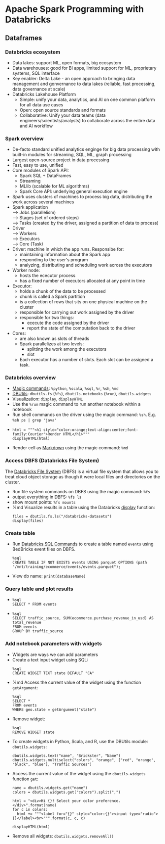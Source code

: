 # Apache Spark Programming with Databricks

## Dataframes

### Databricks ecosystem

* Data lakes: support ML, open formats, big ecosystem
* Data warehouses: good for BI apps, limited support for ML, proprietary systems, SQL interface
* Key enabler: Delta Lake - an open approach to bringing data management and gonvernance to data lakes (reliable, fast processing, data governance at scale)
* Databricks Lakehouse Platform
  - Simple: unify your data, analytics, and AI on one common platform for all data use cases
  - Open: open source standards and formats
  - Collaborative: Unify your data teams (data engineers/scientists/analysts) to collaborate across the entire data and AI workflow

### Spark overview
* De-facto standard unified analytics enginge for big data processing with built-in modules for streaming, SQL, ML, graph processing
* Largest open-source project in data processing
* Fast, easy to use, unified
* Core modules of Spark API:
  - Spark SQL + DataFrames
  - Streaming
  - MLlib (scalable for ML algorithms)
  - Spark Core API: underlying general execution engine
* Spark uses clusters of machines to process big data, distributing the work across several machines
* Spark application  
  --> Jobs (parallelism)  
    --> Stages (set of ordered steps)  
        --> Tasks (created by the driver, assigned a partition of data to process)
* Driver  
  --> Workers  
    --> Executors  
        --> Core (Task)
* Driver: machine in which the app runs. Responsibe for:
  - maintaining information about the Spark app
  - responding to the user's program
  - analyzing, distributing and scheduling work across the executors
* Worker node:
  - hosts the ececutor process
  - has a fixed number of executors allocated at any point in time
* Executor:
  - holds a chunk of the data to be processed
  - chunk is called a Spark partition
  - is a collection of rows that sits on one physical machine on the cluster
  - responsible for carrying out work assigned by the driver
  - responsible for two things:
    - ececute the code assigned by the driver
    - report the state of the computation back to the driver
* Cores:
  - are also known as slots of threads
  - Spark parallelizes at two levels:
    - splitting the work among the executors
    - slot
  - Each executor has a number of slots. Each slot can be assigned a task.

### Databricks overview
- <a href="https://docs.databricks.com/notebooks/notebooks-use.html#language-magic" target="_blank">Magic commands</a>: `%python`, `%scala`, `%sql`, `%r`, `%sh`, `%md`
- <a href="https://docs.databricks.com/dev-tools/databricks-utils.html" target="_blank">DBUtils</a>: `dbutils.fs` (`%fs`), `dbutils.notebooks` (`%run`), `dbutils.widgets`
- <a href="https://docs.databricks.com/notebooks/visualizations/index.html" target="_blank">Visualization</a>: `display`, `displayHTML`
- Use the `%run` magic command to run another notebook within a notebook
- Run shell commands on the driver using the magic command: `%sh`. E.g. `%sh ps | grep 'java'`
- ```
  html = """<h1 style="color:orange;text-align:center;font-family:Courier">Render HTML</h1>"""
  displayHTML(html)
  ```
- Render cell as <a href="https://www.markdownguide.org/cheat-sheet/" target="_blank">Markdown</a> using the magic command: `%md`  

### Access DBFS (Databricks File System)
The <a href="https://docs.databricks.com/data/databricks-file-system.html" target="_blank">Databricks File System</a> (DBFS) is a virtual file system that allows you to treat cloud object storage as though it were local files and directories on the cluster.

* Run file system commands on DBFS using the magic command: `%fs`
* output everything in DBFS: `%fs ls`
* show mount points: `%fs mounts`
* %md Visualize results in a table using the Databricks <a href="https://docs.databricks.com/notebooks/visualizations/index.html#display-function-1" target="_blank">display</a> function:
  ```
  files = dbutils.fs.ls("/databricks-datasets")
  display(files)
  ```

### Create table
* Run <a href="https://docs.databricks.com/spark/latest/spark-sql/language-manual/index.html#sql-reference" target="_blank">Databricks SQL Commands</a> to create a table named `events` using BedBricks event files on DBFS.
  ```
  %sql
  CREATE TABLE IF NOT EXISTS events USING parquet OPTIONS (path "/mnt/training/ecommerce/events/events.parquet");
  ```
* View db name: `print(databaseName)`

### Query table and plot results
* ```
  %sql
  SELECT * FROM events
  ```
* ```
  %sql
  SELECT traffic_source, SUM(ecommerce.purchase_revenue_in_usd) AS total_revenue
  FROM events
  GROUP BY traffic_source
  ```

### Add notebook parameters with widgets
* Widgets are ways we can add parameters
* Create a text input widget using SQL:
  ```
  %sql
  CREATE WIDGET TEXT state DEFAULT "CA"
  ```
* %md Access the current value of the widget using the function `getArgument`:
  ```
  %sql
  SELECT *
  FROM events
  WHERE geo.state = getArgument("state")
  ```
* Remove widget:
  ```
  %sql
  REMOVE WIDGET state
  ```
* To create widgets in Python, Scala, and R, use the DBUtils module: `dbutils.widgets`:
  ```
  dbutils.widgets.text("name", "Brickster", "Name")
  dbutils.widgets.multiselect("colors", "orange", ["red", "orange", "black", "blue"], "Traffic Sources")
  ```
* Access the current value of the widget using the `dbutils.widgets` function `get`:
  ```
  name = dbutils.widgets.get("name")
  colors = dbutils.widgets.get("colors").split(",")

  html = "<div>Hi {}! Select your color preference.</div>".format(name)
  for c in colors:
    html += """<label for="{}" style="color:{}"><input type="radio"> {}</label><br>""".format(c, c, c)

  displayHTML(html)
  ```
* Remove all widgets: `dbutils.widgets.removeAll()`
